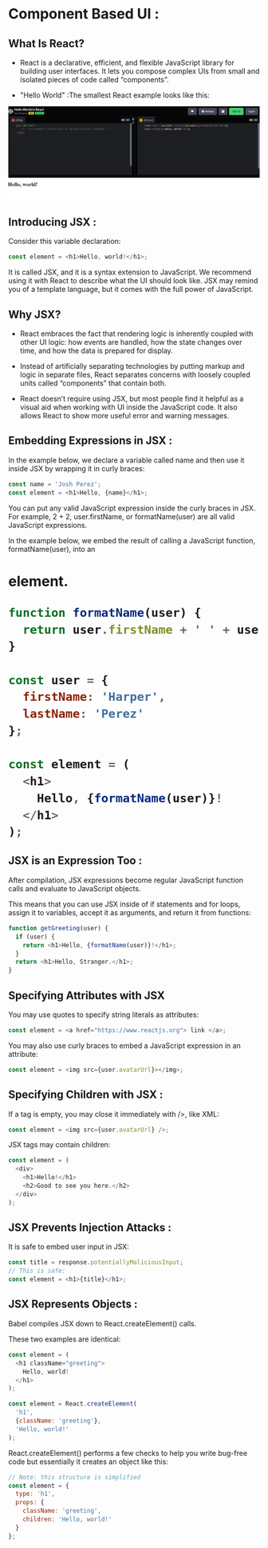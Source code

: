 # Component Based UI :

## What Is React?

 - React is a declarative, efficient, and flexible JavaScript library for building user interfaces. It lets you compose complex UIs from small and isolated pieces of code called “components”.

 - "Hello World" :The smallest React example looks like this:

 ![](./image/1.PNG)

 ## Introducing JSX :

 Consider this variable declaration:
 ```js
 const element = <h1>Hello, world!</h1>;
 ```
 It is called JSX, and it is a syntax extension to JavaScript. We recommend using it with React to describe what the UI should look like. JSX may remind you of a template language, but it comes with the full power of JavaScript.

 ## Why JSX?
- React embraces the fact that rendering logic is inherently coupled with other UI logic: how events are handled, how the state changes over time, and how the data is prepared for display.

- Instead of artificially separating technologies by putting markup and logic in separate files, React separates concerns with loosely coupled units called “components” that contain both.

- React doesn’t require using JSX, but most people find it helpful as a visual aid when working with UI inside the JavaScript code. It also allows React to show more useful error and warning messages.

## Embedding Expressions in JSX :

In the example below, we declare a variable called name and then use it inside JSX by wrapping it in curly braces:
```js
const name = 'Josh Perez';
const element = <h1>Hello, {name}</h1>;
```

You can put any valid JavaScript expression inside the curly braces in JSX. For example, 2 + 2, user.firstName, or formatName(user) are all valid JavaScript expressions.

In the example below, we embed the result of calling a JavaScript function, formatName(user), into an <h1> element.

```js
function formatName(user) {
  return user.firstName + ' ' + user.lastName;
}

const user = {
  firstName: 'Harper',
  lastName: 'Perez'
};

const element = (
  <h1>
    Hello, {formatName(user)}!
  </h1>
);
```
## JSX is an Expression Too :

After compilation, JSX expressions become regular JavaScript function calls and evaluate to JavaScript objects.

This means that you can use JSX inside of if statements and for loops, assign it to variables, accept it as arguments, and return it from functions:

```js
function getGreeting(user) {
  if (user) {
    return <h1>Hello, {formatName(user)}!</h1>;
  }
  return <h1>Hello, Stranger.</h1>;
}
```
## Specifying Attributes with JSX

You may use quotes to specify string literals as attributes:
```js
const element = <a href="https://www.reactjs.org"> link </a>;
```
You may also use curly braces to embed a JavaScript expression in an attribute:
```js
const element = <img src={user.avatarUrl}></img>;
```

## Specifying Children with JSX :

If a tag is empty, you may close it immediately with />, like XML:
```js
const element = <img src={user.avatarUrl} />;
```

JSX tags may contain children:
```js
const element = (
  <div>
    <h1>Hello!</h1>
    <h2>Good to see you here.</h2>
  </div>
);
```
 
 ## JSX Prevents Injection Attacks :

It is safe to embed user input in JSX:
```js
const title = response.potentiallyMaliciousInput;
// This is safe:
const element = <h1>{title}</h1>;
```

## JSX Represents Objects :

Babel compiles JSX down to React.createElement() calls.

These two examples are identical:
```js
const element = (
  <h1 className="greeting">
    Hello, world!
  </h1>
);
```
```js
const element = React.createElement(
  'h1',
  {className: 'greeting'},
  'Hello, world!'
);
```

React.createElement() performs a few checks to help you write bug-free code but essentially it creates an object like this:

```js
// Note: this structure is simplified
const element = {
  type: 'h1',
  props: {
    className: 'greeting',
    children: 'Hello, world!'
  }
};
```